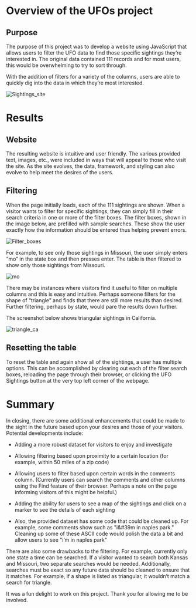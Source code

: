 # Overview of the UFOs project 


## Purpose


The purpose of this project was to develop a website using JavaScript that allows users to filter the UFO data to find those specific sightings they’re interested in.  The original data contained 111 records and for most users, this would be overwhelming to try to sort through.  

With the addition of filters for a variety of the columns, users are able to quickly dig into the data in which they’re most interested.

![Sightings_site](https://user-images.githubusercontent.com/82730954/125177532-35e3b880-e1a2-11eb-8cec-b69190ccd973.PNG)

# Results


## Website


The resulting website is intuitive and user friendly.  The various provided text, images, etc., were included in ways that will appeal to those who visit the site.  As the site evolves, the data, framework, and styling can also evolve to help meet the desires of the users.


## Filtering


When the page initially loads, each of the 111 sightings are shown.  When a visitor wants to filter for specific sightings, they can simply fill in their search criteria in one or more of the filter boxes.  The filter boxes, shown in the image below, are prefilled with sample searches.  These show the user exactly how the information should be entered thus helping prevent errors.

![Filter_boxes](https://user-images.githubusercontent.com/82730954/125177537-409e4d80-e1a2-11eb-952d-20bfc6792396.PNG)


For example, to see only those sightings in Missouri, the user simply enters “mo” in the state box and then presses enter.  The table is then filtered to show only those sightings from Missouri.  

![mo](https://user-images.githubusercontent.com/82730954/125177579-94109b80-e1a2-11eb-94be-9e03b7194e88.PNG)


There may be instances where visitors find it useful to filter on multiple columns and this is easy and intuitive.  Perhaps someone filters for the shape of “triangle” and finds that there are still more results than desired.  Further filtering, perhaps by state, would pare the results down further.  

The screenshot below shows triangular sightings in California.

![triangle_ca](https://user-images.githubusercontent.com/82730954/125177592-a12d8a80-e1a2-11eb-9ec4-32a127bb8feb.PNG)

## Resetting the table


To reset the table and again show all of the sightings, a user has multiple options.   This can be accomplished by clearing out each of the filter search boxes, reloading the page through their browser, or clicking the UFO Sightings button at the very top left corner of the webpage. 


# Summary


In closing, there are some additional enhancements that could be made to the sight in the future based upon your desires and those of your visitors.  Potential developments include:

- Adding a more robust dataset for visitors to enjoy and investigate

- Allowing filtering based upon proximity to a certain location (for example, within 50 miles of a zip code)

- Allowing users to filter based upon certain words in the comments column.  (Currently users can search the comments and other columns using the Find feature of their browser.  Perhaps a note on the page informing visitors of this might be helpful.)

- Adding the ability for users to see a map of the sightings and click on a marker to see the details of each sighting

- Also, the provided dataset has some code that could be cleaned up.  For example, some comments show such as "i&#39m in naples park." Cleaning up some of these ASCII code would polish the data a bit and allow users to see "i’m in naples park"

There are also some drawbacks to the filtering.  For example, currently only one state a time can be searched.  If a visitor wanted to search both Kansas and Missouri, two separate searches would be needed.  Additionally, searches must be exact so any future data should be cleaned to ensure that it matches.  For example, if a shape is listed as triangular, it wouldn’t match a search for triangle.  

It was a fun delight to work on this project.  Thank you for allowing me to be involved.

